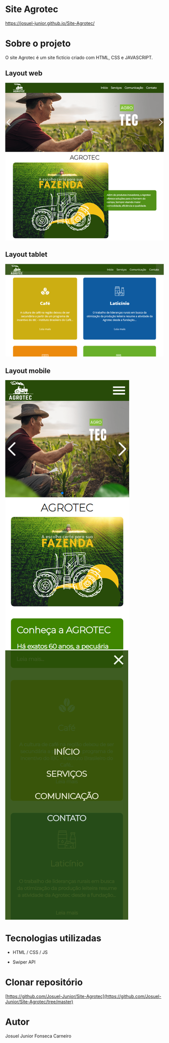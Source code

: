 # Site Agrotec
https://josuel-junior.github.io/Site-Agrotec/

# Sobre o projeto

O site Agrotec é um site fictício criado com HTML, CSS e JAVASCRIPT.

## Layout web
![Web](https://github.com/Josuel-Junior/projects-images/blob/master/image%20Agrotec/Layout%20web.PNG)

## Layout tablet 
![Tablet](https://github.com/Josuel-Junior/projects-images/blob/master/image%20Agrotec/Layout%20tablet.png)

## Layout mobile
![Mobile](https://github.com/Josuel-Junior/projects-images/blob/master/image%20Agrotec/Layout%20mobile.PNG)
![Mobile](https://github.com/Josuel-Junior/projects-images/blob/master/image%20Agrotec/Layout-menu-mobile.PNG)

# Tecnologias utilizadas

- HTML / CSS / JS

- Swiper API

# Clonar repositório
[https://github.com/Josuel-Junior/Site-Agrotec](https://github.com/Josuel-Junior/Site-Agrotec/tree/master)

# Autor

Josuel Junior Fonseca Carneiro


